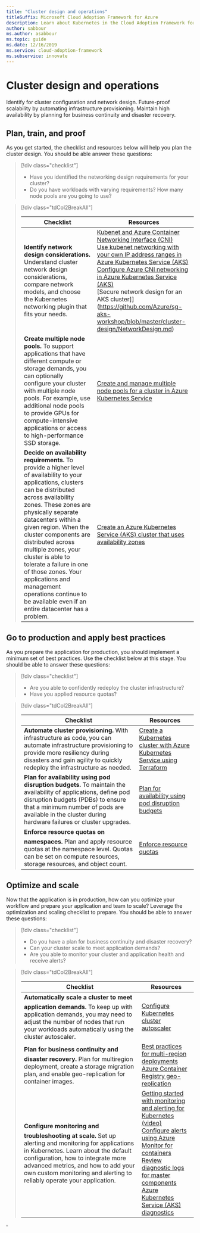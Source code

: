 ```yaml
---
title: "Cluster design and operations"
titleSuffix: Microsoft Cloud Adoption Framework for Azure
description: Learn about Kubernetes in the Cloud Adoption Framework for cluster design and operations.
author: sabbour
ms.author: asabbour
ms.topic: guide
ms.date: 12/16/2019
ms.service: cloud-adoption-framework
ms.subservice: innovate
---
```


# Cluster design and operations

Identify for cluster configuration and network design. Future-proof scalability by automating infrastructure provisioning. Maintain high availability by planning for business continuity and disaster recovery.

## Plan, train, and proof

As you get started, the checklist and resources below will help you plan the cluster design. You should be able answer these questions:

> [!div class="checklist"]
>
> - Have you identified the networking design requirements for your cluster?
> - Do you have workloads with varying requirements? How many node pools are you going to use?

<!-- -->

> [!div class="tdCol2BreakAll"]
>
> | Checklist  | Resources |
> |------------------------------------------------------------------|-----------------------------------------------------------------|
> | **Identify network design considerations.** Understand cluster network design considerations, compare network models, and choose the Kubernetes networking plugin that fits your needs.    | [Kubenet and Azure Container Networking Interface (CNI)](https://docs.microsoft.com/azure/aks/concepts-network#azure-virtual-networks) <br/> [Use kubenet networking with your own IP address ranges in Azure Kubernetes Service (AKS)](https://docs.microsoft.com/azure/aks/configure-kubenet) <br/> [Configure Azure CNI networking in Azure Kubernetes Service (AKS)](https://docs.microsoft.com/azure/aks/configure-azure-cni) <br/> [Secure network design for an AKS cluster]](https://github.com/Azure/sg-aks-workshop/blob/master/cluster-design/NetworkDesign.md)|
> | **Create multiple node pools.** To support applications that have different compute or storage demands, you can optionally configure your cluster with multiple node pools. For example, use additional node pools to provide GPUs for compute-intensive applications or access to high-performance SSD storage.   | [Create and manage multiple node pools for a cluster in Azure Kubernetes Service](https://docs.microsoft.com/azure/aks/use-multiple-node-pools) |
> | **Decide on availability requirements.** To provide a higher level of availability to your applications, clusters can be distributed across availability zones. These zones are physically separate datacenters within a given region. When the cluster components are distributed across multiple zones, your cluster is able to tolerate a failure in one of those zones. Your applications and management operations continue to be available even if an entire datacenter has a problem.   | [Create an Azure Kubernetes Service (AKS) cluster that uses availability zones](https://docs.microsoft.com/azure/aks/availability-zones) |

## Go to production and apply best practices

As you prepare the application for production, you should implement a minimum set of best practices. Use the checklist below at this stage. You should be able to answer these questions:

> [!div class="checklist"]
>
> - Are you able to confidently redeploy the cluster infrastructure?
> - Have you applied resource quotas?

<!-- -->

> [!div class="tdCol2BreakAll"]
>
> | Checklist  | Resources                                                                                                     |
> |------------------------------------------------------------------|-----------------------------------------------------------------|
> | **Automate cluster provisioning.** With infrastructure as code, you can automate infrastructure provisioning to provide more resiliency during disasters and gain agility to quickly redeploy the infrastructure as needed.     | [Create a Kubernetes cluster with Azure Kubernetes Service using Terraform](https://docs.microsoft.com/azure/terraform/terraform-create-k8s-cluster-with-tf-and-aks)|
> | **Plan for availability using pod disruption budgets.** To maintain the availability of applications, define pod disruption budgets (PDBs) to ensure that a minimum number of pods are available in the cluster during hardware failures or cluster upgrades. | [Plan for availability using pod disruption budgets](https://docs.microsoft.com/azure/aks/operator-best-practices-scheduler#plan-for-availability-using-pod-disruption-budgets)  |
> | **Enforce resource quotas on namespaces.** Plan and apply resource quotas at the namespace level. Quotas can be set on compute resources, storage resources, and object count.| [Enforce resource quotas](https://docs.microsoft.com/azure/aks/operator-best-practices-scheduler#enforce-resource-quotas)  |

## Optimize and scale

Now that the application is in production, how can you optimize your workflow and prepare your application and team to scale? Leverage the optimization and scaling checklist to prepare. You should be able to answer these questions:

> [!div class="checklist"]
>
> - Do you have a plan for business continuity and disaster recovery?
> - Can your cluster scale to meet application demands?
> - Are you able to monitor your cluster and application health and receive alerts?

<!-- -->

> [!div class="tdCol2BreakAll"]
>
> | Checklist  | Resources |
> |------------------------------------------------------------------|-----------------------------------------------------------------|
> | **Automatically scale a cluster to meet application demands.** To keep up with application demands, you may need to adjust the number of nodes that run your workloads automatically using the cluster autoscaler. | [Configure Kubernetes cluster autoscaler](https://docs.microsoft.com/azure/aks/cluster-autoscaler)    |
> | **Plan for business continuity and disaster recovery.** Plan for multiregion deployment, create a storage migration plan, and enable geo-replication for container images. | [Best practices for multi-region deployments](https://docs.microsoft.com/azure/aks/operator-best-practices-multi-region)  <br/> [Azure Container Registry geo-replication](https://docs.microsoft.com/azure/container-registry/container-registry-geo-replication)  |
> | **Configure monitoring and troubleshooting at scale.** Set up alerting and monitoring for applications in Kubernetes. Learn about the default configuration, how to integrate more advanced metrics, and how to add your own custom monitoring and alerting to reliably operate your application. | [Getting started with monitoring and alerting for Kubernetes (video)](https://www.youtube.com/watch?v=W7aN_z-cyUw&list=PLLasX02E8BPCrIhFrc_ZiINhbRkYMKdPT&index=16) <br/> [Configure alerts using Azure Monitor for containers](https://docs.microsoft.com/azure/azure-monitor/insights/container-insights-overview) <br/> [Review diagnostic logs for master components](https://docs.microsoft.com/azure/aks/view-master-logs) <br/> [Azure Kubernetes Service (AKS) diagnostics](https://docs.microsoft.com/azure/aks/concepts-diagnostics)    |
'